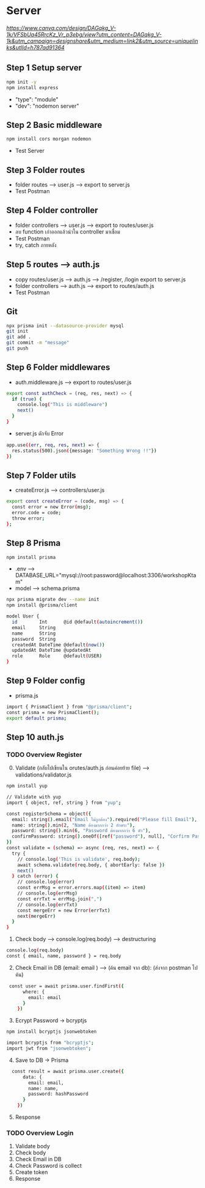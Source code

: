 # Server
###### https://www.canva.com/design/DAGqkg_V-1k/VFSbUa45RrcKz_Vr_p3ebg/view?utm_content=DAGqkg_V-1k&utm_campaign=designshare&utm_medium=link2&utm_source=uniquelinks&utlId=h787ad91364

## Step 1 Setup server
```bash
npm init -y
npm install express
```
- "type": "module"
- "dev": "nodemon server"

## Step 2 Basic middleware
```bash
npm install cors morgan nodemon
```
- Test Server

## Step 3 Folder routes
- folder routes --> user.js --> export to server.js
- Test Postman

## Step 4 Folder controller
- folder controllers --> user.js --> export to routes/user.js
- ลบ function เก่าออกแล้วนำใน controller มาเชื่อม
- Test Postman
- try, catch ภายหลัง

## Step 5 routes --> auth.js
- copy routes/user.js --> auth.js --> /register, /login export to server.js
- folder controllers --> auth.js --> export to routes/auth.js
- Test Postman

## Git
```bash
npx prisma init --datasource-provider mysql
git init
git add .
git commit -m "message"
git push
```

## Step 6 Folder middlewares
- auth.middleware.js --> export to routes/user.js
```bash
export const authCheck = (req, res, next) => {
  if (true) {
    console.log("This is middleware")
    next()
  }
}
```
- server.js ดักจับ Error
```bash
app.use((err, req, res, next) => {
  res.status(500).json({message: "Something Wrong !!"})
})
```

## Step 7 Folder utils
- createError.js --> controllers/user.js
```bash
export const createError = (code, msg) => {
  const error = new Error(msg);
  error.code = code;
  throw error;
};
```

## Step 8 Prisma
```bash
npm install prisma
```
- .env --> DATABASE_URL="mysql://root:password@localhost:3306/workshopKtam"
- model --> schema.prisma
```bash
npx prisma migrate dev --name init
npm install @prisma/client
```
```bash
model User {
  id        Int      @id @default(autoincrement())
  email     String
  name      String
  password  String
  createdAt DateTime @default(now())
  updatedAt DateTime @updatedAt
  role      Role     @default(USER)
}
```

## Step 9 Folder config
- prisma.js
```bash
import { PrismaClient } from "@prisma/client";
const prisma = new PrismaClient();
export default prisma;
```

## Step 10 auth.js
### TODO Overview Register
0. Validate (กลับไปเขียนใน orutes/auth.js ก่อนค่อยย้าย file) --> validations/validator.js
```bash
npm install yup
```
```bash
// Validate with yup
import { object, ref, string } from "yup";

const registerSchema = object({
  email: string().email("Email ไม่ถูกต้อง").required("Please fill Email"),
  name: string().min(2, "Name ต้องมากกว่า 2 อักขระ"),
  password: string().min(6, "Password ต้องมากกว่า 6 ตัว"),
  confirmPassword: string().oneOf([ref("password"), null], "Corfirm Password wrong"),
})
const validate = (schema) => async (req, res, next) => {
  try {
    // console.log('This is validate', req.body);
    await schema.validate(req.body, { abortEarly: false })
    next()
  } catch (error) {
    // console.log(error)
    const errMsg = error.errors.map((item) => item)
    // console.log(errMsg)
    const errTxt = errMsg.join(",")
    // console.log(errTxt)
    const mergeErr = new Error(errTxt)
    next(mergeErr)
  }
}
```
1. Check body --> console.log(req.body) --> destructuring
```bash
console.log(req.body)
const { email, name, password } = req.body
```
2. Check Email in DB (email: email ) --> (ค้น email จาก db): (ส่งจาก postman ไปค้น)
```bash
 const user = await prisma.user.findFirst({
      where: {
        email: email
      }
    })
```
3. Ecrypt Password -> bcryptjs
```bash
npm install bcryptjs jsonwebtoken

import bcryptjs from "bcryptjs";
import jwt from "jsonwebtoken";
```
4. Save to DB -> Prisma
```bash
  const result = await prisma.user.create({
      data: {
        email: email,
        name: name,
        password: hashPassword
      }
    })
```
5. Response

### TODO Overview Login
1. Validate body
2. Check body
3. Check Email in DB
4. Check Password is collect
5. Create token
6. Response